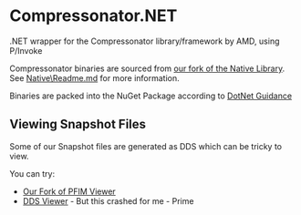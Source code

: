 ﻿# Compressonator.NET
.NET wrapper for the Compressonator library/framework by AMD, using P/Invoke

Compressonator binaries are sourced from [our fork of the Native Library](https://github.com/Yellow-Dog-Man/Compressonator). See [Native\Readme.md](Native\Readme.md) for more information.

Binaries are packed into the NuGet Package according to [DotNet Guidance](https://learn.microsoft.com/en-us/dotnet/standard/native-interop/native-library-loading)


## Viewing Snapshot Files
Some of our Snapshot files are generated as DDS which can be tricky to view.

You can try:
- [Our Fork of PFIM Viewer](https://github.com/Yellow-Dog-Man/Pfim/tree/master/src/Pfim.Viewer) 
- [DDS Viewer](https://ddsviewer.com/) - But this crashed for me - Prime
